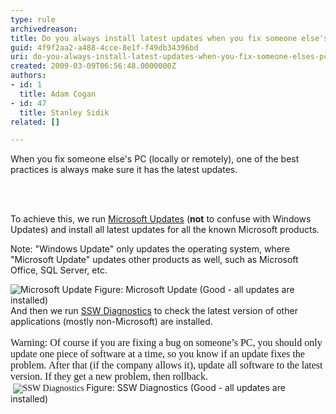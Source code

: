 ```yaml
---
type: rule
archivedreason: 
title: Do you always install latest updates when you fix someone else's PC?
guid: 4f9f2aa2-a488-4cce-8e1f-f49db34396bd
uri: do-you-always-install-latest-updates-when-you-fix-someone-elses-pc
created: 2009-03-09T06:56:48.0000000Z
authors:
- id: 1
  title: Adam Cogan
- id: 47
  title: Stanley Sidik
related: []

---
```



When you fix someone else's PC (locally or remotely), one of the best practices is always make sure it has the latest updates. 

<br><excerpt class='endintro'></excerpt><br>

  <p>To achieve this, we run <a href="http&#58;//www.ssw.com.au/ssw/Redirect/MicrosoftUpdate.htm">Microsoft Updates</a> (<strong>not</strong> to confuse with Windows Updates) and install all latest updates for all the known Microsoft products.</p>
<p>Note&#58; &quot;Windows Update&quot; only updates the operating system, where &quot;Microsoft Update&quot; updates other products as well, such as Microsoft Office, SQL Server, etc.</p>
<img style="border-bottom&#58;0px solid;border-left&#58;0px solid;border-top&#58;0px solid;border-right&#58;0px solid;" class="ms-rteCustom-ImageArea" border="0" alt="Microsoft Update" src="/Standards/Management/RulesToSuccessfulProjects/PublishingImages/MicrosoftUpdateGood.gif" /> <span class="ms-rteCustom-FigureGood">Figure&#58; Microsoft Update (Good - all updates are installed)<br>
</span>And&#160;then we run <a href="http&#58;//www.ssw.com.au/ssw/Diagnostics">SSW Diagnostics</a> to&#160;check the latest version of other applications (mostly non-Microsoft) are installed.<br>
<br>
<font face="Times New Roman"><span style="font-family&#58;'calibri','sans-serif';font-size&#58;11pt;"><font size="3">Warning&#58; Of course if you are fixing a bug on someone’s PC, you should only update one piece of software at a time, so you know if an update fixes the problem.</font>&#160;<font size="3">After that (if the company allows it), update all software to the latest version. If they get a new problem, then rollback.</font></span><br>
&#160;<img style="border-bottom&#58;0px solid;border-left&#58;0px solid;border-top&#58;0px solid;border-right&#58;0px solid;" class="ms-rteCustom-ImageArea" border="0" alt="SSW Diagnostics" src="/Standards/Management/RulesToSuccessfulProjects/PublishingImages/DiagnosticsGood_small.jpg" /> </font><span class="ms-rteCustom-FigureGood">Figure&#58; SSW Diagnostics (Good - all updates are installed)</span> 



